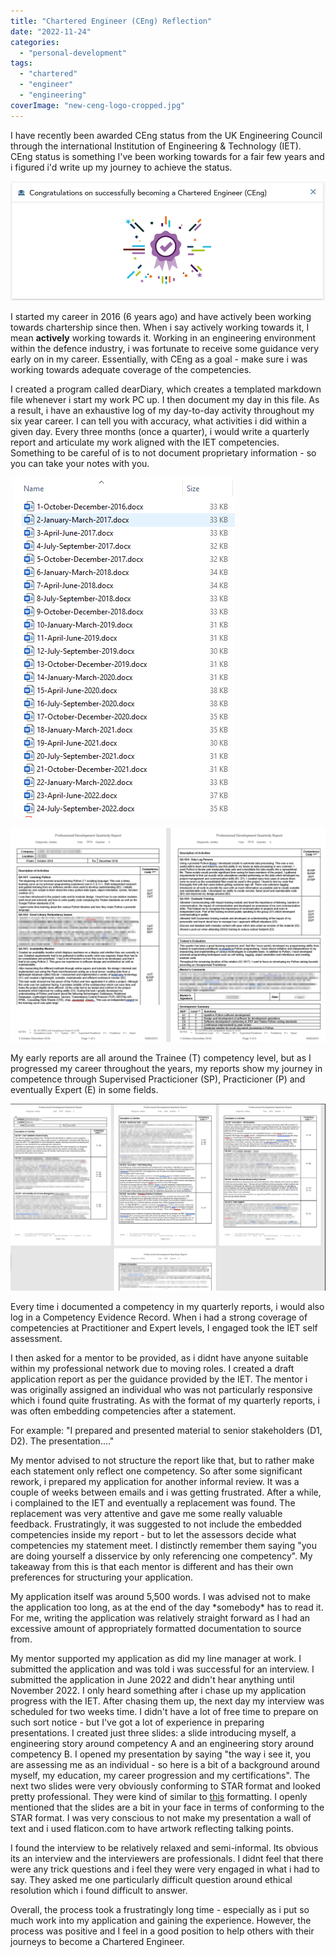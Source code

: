 ```yaml
---
title: "Chartered Engineer (CEng) Reflection"
date: "2022-11-24"
categories: 
  - "personal-development"
tags: 
  - "chartered"
  - "engineer"
  - "engineering"
coverImage: "new-ceng-logo-cropped.jpg"
---
```


I have recently been awarded CEng status from the UK Engineering Council through the international Institution of Engineering & Technology (IET). CEng status is something I've been working towards for a fair few years and i figured i'd write up my journey to achieve the status.

![](/images/ceng.png)

I started my career in 2016 (6 years ago) and have actively been working towards chartership since then. When i say actively working towards it, I mean **actively** working towards it. Working in an engineering environment within the defence industry, i was fortunate to receive some guidance very early on in my career. Essentially, with CEng as a goal - make sure i was working towards adequate coverage of the competencies.

I created a program called dearDiary, which creates a templated markdown file whenever i start my work PC up. I then document my day in this file. As a result, i have an exhaustive log of my day-to-day activity throughout my six year career. I can tell you with accuracy, what activities i did within a given day. Every three months (once a quarter), i would write a quarterly report and articulate my work aligned with the IET competencies. Something to be careful of is to not document proprietary information - so you can take your notes with you.

![](/images/reports.png)

![](/images/example-report.png)

My early reports are all around the Trainee (T) competency level, but as I progressed my career throughout the years, my reports show my journey in competence through Supervised Practicioner (SP), Practicioner (P) and eventually Expert (E) in some fields.

![](/images/report22.png)

Every time i documented a competency in my quarterly reports, i would also log in a Competency Evidence Record. When i had a strong coverage of competencies at Practitioner and Expert levels, I engaged took the IET self assessment.

I then asked for a mentor to be provided, as i didnt have anyone suitable within my professional network due to moving roles. I created a draft application report as per the guidance provided by the IET. The mentor i was originally assigned an individual who was not particularly responsive which i found quite frustrating. As with the format of my quarterly reports, i was often embedding competencies after a statement.

For example: "I prepared and presented material to senior stakeholders (D1, D2). The presentation...."

My mentor advised to not structure the report like that, but to rather make each statement only reflect one competency. So after some significant rework, i prepared my application for another informal review. It was a couple of weeks between emails and i was getting frustrated. After a while, i complained to the IET and eventually a replacement was found. The replacement was very attentive and gave me some really valuable feedback. Frustratingly, it was suggested to not include the embedded competencies inside my report - but to let the assessors decide what competencies my statement meet. I distinctly remember them saying "you are doing yourself a disservice by only referencing one competency". My takeaway from this is that each mentor is different and has their own preferences for structuring your application.

My application itself was around 5,500 words. I was advised not to make the application too long, as at the end of the day \*somebody\* has to read it. For me, writing the application was relatively straight forward as I had an excessive amount of appropriately formatted documentation to source from.

My mentor supported my application as did my line manager at work. I submitted the application and was told i was successful for an interview. I submitted the application in June 2022 and didn't hear anything until November 2022. I only heard something after i chase up my application progress with the IET. After chasing them up, the next day my interview was scheduled for two weeks time. I didn't have a lot of free time to prepare on such sort notice - but I've got a lot of experience in preparing presentations. I created just three slides: a slide introducing myself, a engineering story around competency A and an engineering story around competency B. I opened my presentation by saying "the way i see it, you are assessing me as an individual - so here is a bit of a background around myself, my education, my career progression and my certifications". The next two slides were very obviously conforming to STAR format and looked pretty professional. They were kind of similar to [this](https://slidemodel.com/templates/star-interview-method-powerpoint-template/) formatting. I openly mentioned that the slides are a bit in your face in terms of conforming to the STAR format. I was very conscious to not make my presentation a wall of text and i used flaticon.com to have artwork reflecting talking points.

I found the interview to be relatively relaxed and semi-informal. Its obvious its an interview and the interviewers are professionals. I didnt feel that there were any trick questions and i feel they were very engaged in what i had to say. They asked me one particularly difficult question around ethical resolution which i found difficult to answer.

Overall, the process took a frustratingly long time - especially as i put so much work into my application and gaining the experience. However, the process was positive and I feel in a good position to help others with their journeys to become a Chartered Engineer.
